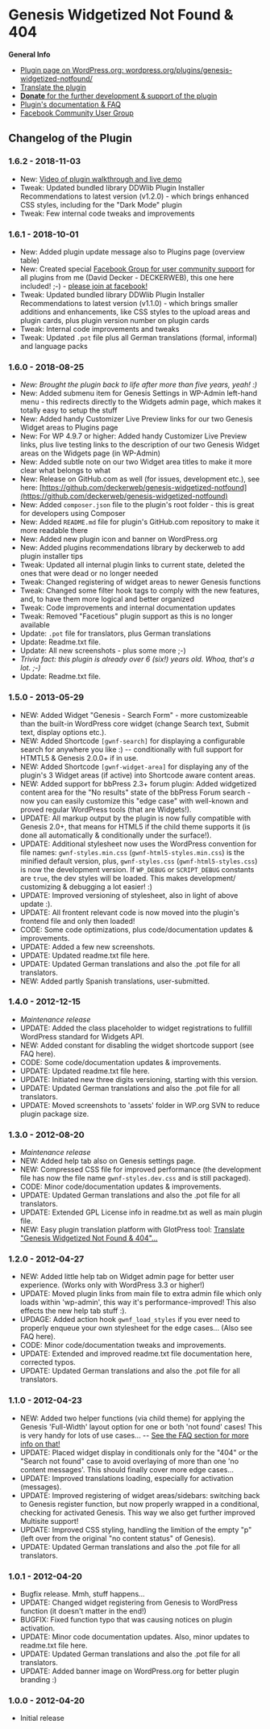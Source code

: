# Genesis Widgetized Not Found & 404

**General Info**

* [Plugin page on WordPress.org: wordpress.org/plugins/genesis-widgetized-notfound/](https://wordpress.org/plugins/genesis-widgetized-notfound/)
* [Translate the plugin](https://translate.wordpress.org/projects/wp-plugins/genesis-widgetized-notfound)
* [**Donate** for the further development & support of the plugin](https://www.paypal.me/deckerweb)
* [Plugin's documentation & FAQ](https://wordpress.org/plugins/genesis-widgetized-notfound/#faq)
* [Facebook Community User Group](https://www.facebook.com/groups/deckerweb.wordpress.plugins/)


## Changelog of the Plugin

### 1.6.2 - 2018-11-03

* New: [Video of plugin walkthrough and live demo](https://www.youtube.com/watch?v=0RJldBSH_fA)
* Tweak: Updated bundled library DDWlib Plugin Installer Recommendations to latest version (v1.2.0) - which brings enhanced CSS styles, including for the "Dark Mode" plugin
* Tweak: Few internal code tweaks and improvements


### 1.6.1 - 2018-10-01

* New: Added plugin update message also to Plugins page (overview table)
* New: Created special [Facebook Group for user community support](https://www.facebook.com/groups/deckerweb.wordpress.plugins/) for all plugins from me (David Decker - DECKERWEB), this one here included! ;-) - [please join at facebook!](https://www.facebook.com/groups/deckerweb.wordpress.plugins/)
* Tweak: Updated bundled library DDWlib Plugin Installer Recommendations to latest version (v1.1.0) - which brings smaller additions and enhancements, like CSS styles to the upload areas and plugin cards, plus plugin version number on plugin cards
* Tweak: Internal code improvements and tweaks
* Tweak: Updated `.pot` file plus all German translations (formal, informal) and language packs


### 1.6.0 - 2018-08-25

* *New: Brought the plugin back to life after more than five years, yeah! :)*
* New: Added submenu item for Genesis Settings in WP-Admin left-hand menu - this redirects directly to the Widgets admin page, which makes it totally easy to setup the stuff
* New: Added handy Customizer Live Preview links for our two Genesis Widget areas to Plugins page
* New: For WP 4.9.7 or higher: Added handy Customizer Live Preview links, plus live testing links to the description of our two Genesis Widget areas on the Widgets page (in WP-Admin)
* New: Added subtle note on our two Widget area titles to make it more clear what belongs to what
* New: Release on GitHub.com as well (for issues, development etc.), see here: [https://github.com/deckerweb/genesis-widgetized-notfound](https://github.com/deckerweb/genesis-widgetized-notfound)
* New: Added `composer.json` file to the plugin's root folder - this is great for developers using Composer
* New: Added `README.md` file for plugin's GitHub.com repository to make it more readable there
* New: Added new plugin icon and banner on WordPress.org
* New: Added plugins recommendations library by deckerweb to add plugin installer tips
* Tweak: Updated all internal plugin links to current state, deleted the ones that were dead or no longer needed
* Tweak: Changed registering of widget areas to newer Genesis functions
* Tweak: Changed some filter hook tags to comply with the new features, and, to have them more logical and better organized
* Tweak: Code improvements and internal documentation updates
* Tweak: Removed "Facetious" plugin support as this is no longer available
* Update: `.pot` file for translators, plus German translations
* Update: Readme.txt file.
* Update: All new screenshots - plus some more ;-)
* *Trivia fact: this plugin is already over 6 (six!) years old. Whoa, that's a lot. ;-)*
* Update: Readme.txt file.


### 1.5.0 - 2013-05-29

* NEW: Added Widget "Genesis - Search Form" - more customizeable than the built-in WordPress core widget (change Search text, Submit text, display options etc.).
* NEW: Added Shortcode `[gwnf-search]` for displaying a configurable search for anywhere you like :) -- conditionally with full support for HTMTL5 & Genesis 2.0.0+ if in use.
* NEW: Added Shortcode `[gwnf-widget-area]` for displaying any of the plugin's 3 Widget areas (if active) into Shortcode aware content areas.
* NEW: Added support for bbPress 2.3+ forum plugin: Added widgetized content area for the "No results" state of the bbPress Forum search - now you can easily customize this "edge case" with well-known and proved regular WordPress tools (that are Widgets!).
* UPDATE: All markup output by the plugin is now fully compatible with Genesis 2.0+, that means for HTML5 if the child theme supports it (is done all automatically & conditionally under the surface!).
* UPDATE: Additional stylesheet now uses the WordPress convention for file names: `gwnf-styles.min.css` (`gwnf-html5-styles.min.css`) is the minified default version, plus, `gwnf-styles.css` (`gwnf-html5-styles.css`) is now the development version. If `WP_DEBUG` or `SCRIPT_DEBUG` constants are `true`, the dev styles will be loaded. This makes development/ customizing & debugging a lot easier! :)
* UPDATE: Improved versioning of stylesheet, also in light of above update :).
* UPDATE: All frontent relevant code is now moved into the plugin's frontend file and only then loaded!
* CODE: Some code optimizations, plus code/documentation updates & improvements.
* UPDATE: Added a few new screenshots.
* UPDATE: Updated readme.txt file here.
* UPDATE: Updated German translations and also the .pot file for all translators.
* NEW: Added partly Spanish translations, user-submitted.


### 1.4.0 - 2012-12-15

* *Maintenance release*
* UPDATE: Added the class placeholder to widget registrations to fullfill WordPress standard for Widgets API.
* NEW: Added constant for disabling the widget shortcode support (see FAQ here).
* CODE: Some code/documentation updates & improvements.
* UPDATE: Updated readme.txt file here.
* UPDATE: Initiated new three digits versioning, starting with this version.
* UPDATE: Updated German translations and also the .pot file for all translators.
* UPDATE: Moved screenshots to 'assets' folder in WP.org SVN to reduce plugin package size.


### 1.3.0 - 2012-08-20

* *Maintenance release*
* NEW: Added help tab also on Genesis settings page.
* NEW: Compressed CSS file for improved performance (the development file has now the file name `gwnf-styles.dev.css` and is still packaged).
* CODE: Minor code/documentation updates & improvements.
* UPDATE: Updated German translations and also the .pot file for all translators.
* UPDATE: Extended GPL License info in readme.txt as well as main plugin file.
* NEW: Easy plugin translation platform with GlotPress tool: [Translate "Genesis Widgetized Not Found & 404"...](https://translate.wordpress.org/projects/wp-plugins/genesis-widgetized-notfound)


### 1.2.0 - 2012-04-27

* NEW: Added little help tab on Widget admin page for better user experience. (Works only with WordPress 3.3 or higher!)
* UPDATE: Moved plugin links from main file to extra admin file which only loads within 'wp-admin', this way it's performance-improved! This also effects the new help tab stuff :).
* UPDAGE: Added action hook `gwnf_load_styles` if you ever need to properly enqueue your own stylesheet for the edge cases... (Also see FAQ here).
* CODE: Minor code/documentation tweaks and improvements.
* UPDATE: Extended and improved readme.txt file documentation here, corrected typos.
* UPDATE: Updated German translations and also the .pot file for all translators.


### 1.1.0 - 2012-04-23

* NEW: Added two helper functions (via child theme) for applying the Genesis 'Full-Width' layout option for one or both 'not found' cases! This is very handy for lots of use cases... -- [See the FAQ section for more info on that!](https://wordpress.org/plugins/genesis-widgetized-notfound/#faq)
* UPDATE: Placed widget display in conditionals only for the "404" or the "Search not found" case to avoid overlaying of more than one 'no content messages'. This should finally cover more edge cases...
* UPDATE: Improved translations loading, especially for activation (messages).
* UPDATE: Improved registering of widget areas/sidebars: switching back to Genesis register function, but now properly wrapped in a conditional, checking for activated Genesis. This way we also get further improved Multisite support!
* UPDATE: Improved CSS styling, handling the limition of the empty "p" (left over from the original "no content status" of Genesis).
* UPDATE: Updated German translations and also the .pot file for all translators.


### 1.0.1 - 2012-04-20

* Bugfix release. Mmh, stuff happens...
* UPDATE: Changed widget registering from Genesis to WordPress function (it doesn't matter in the end!)
* BUGFIX: Fixed function typo that was causing notices on plugin activation.
* UPDATE: Minor code documentation updates. Also, minor updates to readme.txt file here.
* UPDATE: Updated German translations and also the .pot file for all translators.
* UPDATE: Added banner image on WordPress.org for better plugin branding :)


### 1.0.0 - 2012-04-20

* Initial release